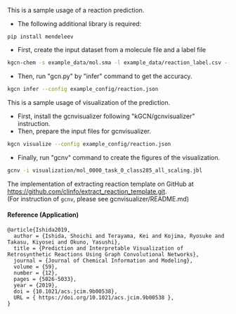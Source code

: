This is a sample usage of a reaction prediction.
- The following additional library is required:
```
pip install mendeleev
```
- First, create the input dataset from a molecule file and a label file
```bash
kgcn-chem -s example_data/mol.sma -l example_data/reaction_label.csv --no_header -o example_jbl/reaction.jbl -a 203 --sparse_label --use_deepchem_feature
```
- Then, run "gcn.py" by "infer" command to get the accuracy.
```bash
kgcn infer --config example_config/reaction.json
```
This is a sample usage of visualization of the prediction.
- First, install the gcnvisualizer following "kGCN/gcnvisualizer" instruction.
- Then, prepare the input files for gcnvisualizer.
```bash
kgcn visualize --config example_config/reaction.json
```
- Finally, run "gcnv" command to create the figures of the visualization.
```bash
gcnv -i visualization/mol_0000_task_0_class285_all_scaling.jbl
```
The implementation of extracting reaction template on GitHub at https://github.com/clinfo/extract_reaction_template.git.  
(For instruction of `gcnv`, please see gcnvisualizer/README.md)

#### Reference (Application)

```
@article{Ishida2019,
  author = {Ishida, Shoichi and Terayama, Kei and Kojima, Ryosuke and Takasu, Kiyosei and Okuno, Yasushi},
  title = {Prediction and Interpretable Visualization of Retrosynthetic Reactions Using Graph Convolutional Networks},
  journal = {Journal of Chemical Information and Modeling},
  volume = {59},
  number = {12},
  pages = {5026-5033},
  year = {2019},
  doi = {10.1021/acs.jcim.9b00538},
  URL = { https://doi.org/10.1021/acs.jcim.9b00538 },
}
```